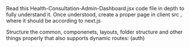 Read this Health-Consultation-Admin-Dashboard.jsx code file in depth to fully understand it. Once understood, create a proper page in client src , where it should be according to next.js

Structure the common, componenets, layouts, folder structure and other things properly that also supports dynamic routes: (auth)